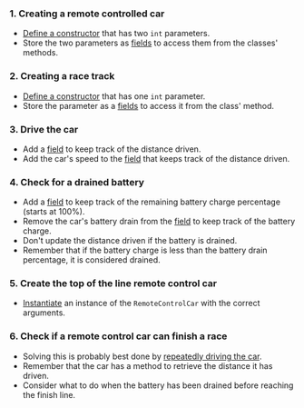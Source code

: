### 1. Creating a remote controlled car

- [Define a constructor][constructor-syntax] that has two `int` parameters.
- Store the two parameters as [fields][fields] to access them from the classes' methods.

### 2. Creating a race track

- [Define a constructor][constructor-syntax] that has one `int` parameter.
- Store the parameter as a [fields][fields] to access it from the class' method.

### 3. Drive the car

- Add a [field][fields] to keep track of the distance driven.
- Add the car's speed to the [field][fields] that keeps track of the distance driven.

### 4. Check for a drained battery

- Add a [field][fields] to keep track of the remaining battery charge percentage (starts at 100%).
- Remove the car's battery drain from the [field][fields] to keep track of the battery charge.
- Don't update the distance driven if the battery is drained.
- Remember that if the battery charge is less than the battery drain percentage, it is considered drained.

### 5. Create the top of the line remote control car

- [Instantiate][instance-constructors] an instance of the `RemoteControlCar` with the correct arguments.

### 6. Check if a remote control car can finish a race

- Solving this is probably best done by [repeatedly driving the car][while].
- Remember that the car has a method to retrieve the distance it has driven.
- Consider what to do when the battery has been drained before reaching the finish line.

[constructor-syntax]: https://docs.microsoft.com/en-us/dotnet/csharp/programming-guide/classes-and-structs/constructors#constructor-syntax
[instance-constructors]: https://docs.microsoft.com/en-us/dotnet/csharp/programming-guide/classes-and-structs/instance-constructors
[while]: https://docs.microsoft.com/en-us/dotnet/csharp/language-reference/keywords/while
[fields]: https://docs.microsoft.com/en-us/dotnet/csharp/programming-guide/classes-and-structs/fields
